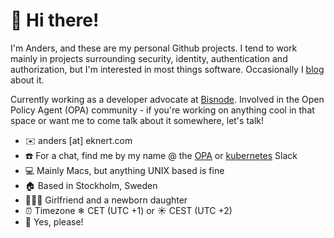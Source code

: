 # 👋 Hi there!

I'm Anders, and these are my personal Github projects. I tend to work mainly in projects surrounding security, identity, authentication and authorization, but I'm interested in most things software. Occasionally I [blog](https://www.eknert.com) about it.

Currently working as a developer advocate at [Bisnode](https://www.bisnode.com). Involved in the Open Policy Agent (OPA) community - if you're working on anything cool in that space or want me to come talk about it somewhere, let's talk!

- ✉️ anders \[at\] eknert.com
- ☎️ For a chat, find me by my name @ the [OPA](https://openpolicyagent.slack.com) or [kubernetes](https://kubernetes.slack.com) Slack
- 💻 Mainly Macs, but anything UNIX based is fine
- 🏠 Based in Stockholm, Sweden
- 👨‍👩‍👧 Girlfriend and a newborn daughter
- ⏰ Timezone ❄ CET (UTC +1) or ☀️ CEST (UTC +2)
- 🍺 Yes, please!
